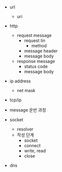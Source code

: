 * url
    * uri
* http
    * request message
        * request lin
            * method
        * message header
        * message body
    * response message
        * status code
        * message body

* ip address
    * net mask
* tcp/ip
* message 운반 과정
* socket 
    * resolver
    * 작성 단계
        * socket
        * connect
        * write, read
        * close
* dns



            